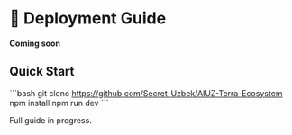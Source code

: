 # 🚀 Deployment Guide

**Coming soon**

## Quick Start
\`\`\`bash
git clone https://github.com/Secret-Uzbek/AIUZ-Terra-Ecosystem
npm install
npm run dev
\`\`\`

Full guide in progress.
